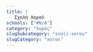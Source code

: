 ```yaml
---
title: |
   Σχολή Χορού
schools: ["#N/A"]
category: "Χορός"
slugSubcategory: "sxoli-xorou"
slugCategory: "xoros"
---
```


